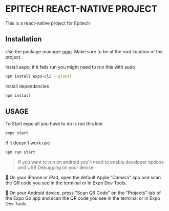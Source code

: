 # EPITECH REACT-NATIVE PROJECT

This is a react-native project for Epitech

## Installation

Use the package manager [npm](https://www.npmjs.com/). Make sure to be at the root location of the project.

Install expo, if it fails run you might need to run this with sudo

```bash
npm install expo-cli --global
```

Install dependancies

```bash
npm install
```

## USAGE

To Start expo all you have to do is run this line

```bash
expo start
```

If it doesn't work use

```bash
npm run start
```

>If you want to run on android you'll need to enable developer options and USB Debugging on your device

🍎 On your iPhone or iPad, open the default Apple "Camera" app and scan the QR code you see in the terminal or in Expo Dev Tools.

🤖 On your Android device, press "Scan QR Code" on the "Projects" tab of the Expo Go app and scan the QR code you see in the terminal or in Expo Dev Tools.